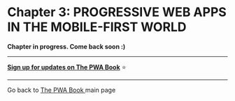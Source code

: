 # Chapter 3: PROGRESSIVE WEB APPS IN THE MOBILE-FIRST WORLD


**Chapter in progress. Come back soon :)**

------

**[Sign up for updates on The PWA Book](https://divante.com/pwa-book#form)** ⭐️    

------
 
Go back to [The PWA Book ](https://divante.com/pwa-book) main page 